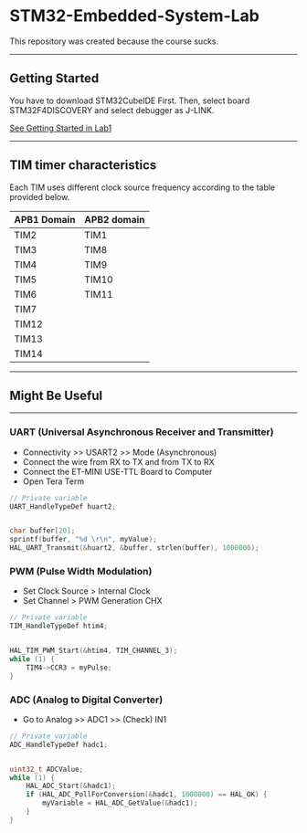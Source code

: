 # STM32-Embedded-System-Lab
This repository was created because the course sucks.

---

## Getting Started

You have to download STM32CubeIDE First. Then, select board STM32F4DISCOVERY and select debugger as J-LINK.

[See Getting Started in Lab1](https://github.com/tongplw/STM32-Embedded-System-Lab/blob/master/Lab1%20Basic%20MCU%20development%20on%20STM32/Lab1-Main.pdf)

---

## TIM timer characteristics

Each TIM uses different clock source frequency according to the table provided below.

| APB1 Domain | APB2 domain |
| ------------- | ------------- |
| TIM2  | TIM1 	|
| TIM3  | TIM8 	|
| TIM4  | TIM9 	|
| TIM5  | TIM10 |
| TIM6  | TIM11 |
| TIM7  |	|
| TIM12 |	|
| TIM13 |	|
| TIM14 |	|

---

## Might Be Useful

---

### UART (Universal Asynchronous Receiver and Transmitter)

* Connectivity >> USART2 >> Mode (Asynchronous)
* Connect the wire from RX to TX and from TX to RX
* Connect the ET-MINI USE-TTL Board to Computer
* Open Tera Term

```C
// Private variable
UART_HandleTypeDef huart2;


char buffer[20];
sprintf(buffer, "%d \r\n", myValue);
HAL_UART_Transmit(&huart2, &buffer, strlen(buffer), 1000000);
```

### PWM (Pulse Width Modulation)

* Set Clock Source > Internal Clock
* Set Channel > PWM Generation CHX

```C
// Private variable
TIM_HandleTypeDef htim4;


HAL_TIM_PWM_Start(&htim4, TIM_CHANNEL_3);
while (1) {
	TIM4->CCR3 = myPulse;
}
```

### ADC (Analog to Digital Converter)

* Go to Analog >> ADC1 >> (Check) IN1

```C
// Private variable
ADC_HandleTypeDef hadc1;


uint32_t ADCValue;
while (1) {
	HAL_ADC_Start(&hadc1);
    if (HAL_ADC_PollForConversion(&hadc1, 1000000) == HAL_OK) {
        myVariable = HAL_ADC_GetValue(&hadc1);
    }
}
```
